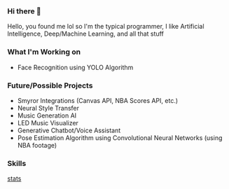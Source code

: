 ### Hi there 👋
Hello, you found me lol so I'm the typical programmer, I like Artificial Intelligence, Deep/Machine Learning, and all that stuff 

### What I'm Working on

- Face Recognition using YOLO Algorithm

### Future/Possible Projects

- Smyror Integrations (Canvas API, NBA Scores API, etc.)
- Neural Style Transfer
- Music Generation AI
- LED Music Visualizer
- Generative Chatbot/Voice Assistant
- Pose Estimation Algorithm using Convolutional Neural Networks (using NBA footage)

### Skills
[stats](https://github-readme-stats.vercel.app/api?username=elementzprojects&show_icons=true)
